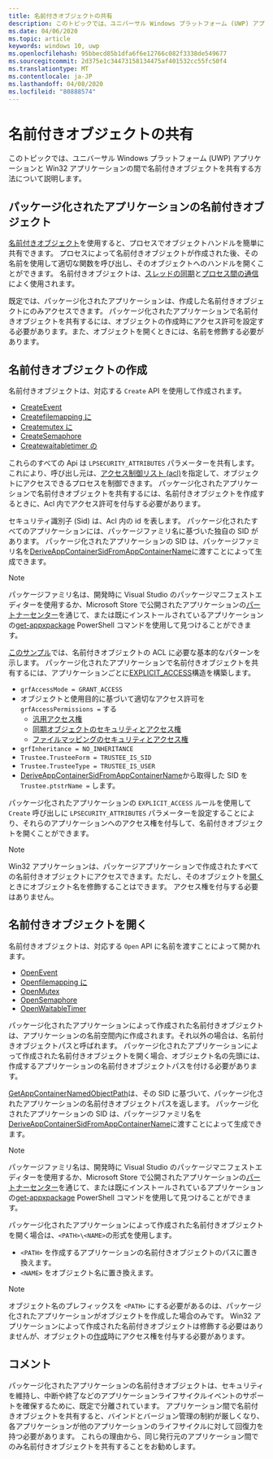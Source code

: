```yaml
---
title: 名前付きオブジェクトの共有
description: このトピックでは、ユニバーサル Windows プラットフォーム (UWP) アプリケーションと Win32 アプリケーションの間で名前付きオブジェクトを共有する方法について説明します。
ms.date: 04/06/2020
ms.topic: article
keywords: windows 10, uwp
ms.openlocfilehash: 95bbecd85b1dfa6f6e12766c082f3338de549677
ms.sourcegitcommit: 2d375e1c34473158134475af401532cc55fc50f4
ms.translationtype: MT
ms.contentlocale: ja-JP
ms.lasthandoff: 04/08/2020
ms.locfileid: "80888574"
---
```

# <a name="sharing-named-objects"></a>名前付きオブジェクトの共有

このトピックでは、ユニバーサル Windows プラットフォーム (UWP) アプリケーションと Win32 アプリケーションの間で名前付きオブジェクトを共有する方法について説明します。

## <a name="named-objects-in-packaged-applications"></a>パッケージ化されたアプリケーションの名前付きオブジェクト

[名前付きオブジェクト](/windows/win32/sync/object-names)を使用すると、プロセスでオブジェクトハンドルを簡単に共有できます。 プロセスによって名前付きオブジェクトが作成された後、その名前を使用して適切な関数を呼び出し、そのオブジェクトへのハンドルを開くことができます。 名前付きオブジェクトは、[スレッドの同期](/windows/win32/sync/interprocess-synchronization)と[プロセス間の通信](/windows/uwp/communication/interprocess-communication)によく使用されます。

既定では、パッケージ化されたアプリケーションは、作成した名前付きオブジェクトにのみアクセスできます。 パッケージ化されたアプリケーションで名前付きオブジェクトを共有するには、オブジェクトの作成時にアクセス許可を設定する必要があります。また、オブジェクトを開くときには、名前を修飾する必要があります。

## <a name="creating-named-objects"></a>名前付きオブジェクトの作成

名前付きオブジェクトは、対応する `Create` API を使用して作成されます。

* [CreateEvent](/windows/win32/api/synchapi/nf-synchapi-createeventexw)
* [Createfilemapping に](/windows/win32/api/memoryapi/nf-memoryapi-createfilemappingw)
* [Createmutex に](/windows/win32/api/synchapi/nf-synchapi-createmutexexw)
* [CreateSemaphore](/windows/win32/api/synchapi/nf-synchapi-createsemaphoreexw)
* [Createwaitabletimer の](/windows/win32/api/synchapi/nf-synchapi-createwaitabletimerexw)

これらのすべての Api は `LPSECURITY_ATTRIBUTES` パラメーターを共有します。これにより、呼び出し元は、[アクセス制御リスト (acl)](/previous-versions/windows/desktop/legacy/aa379560(v=vs.85))を指定して、オブジェクトにアクセスできるプロセスを制御できます。 パッケージ化されたアプリケーションで名前付きオブジェクトを共有するには、名前付きオブジェクトを作成するときに、Acl 内でアクセス許可を付与する必要があります。

セキュリティ識別子 (Sid) は、Acl 内の id を表します。 パッケージ化されたすべてのアプリケーションには、パッケージファミリ名に基づいた独自の SID があります。 パッケージ化されたアプリケーションの SID は、パッケージファミリ名を[DeriveAppContainerSidFromAppContainerName](/windows/win32/api/userenv/nf-userenv-deriveappcontainersidfromappcontainername)に渡すことによって生成できます。

> [!NOTE]
> パッケージファミリ名は、開発時に Visual Studio のパッケージマニフェストエディターを使用するか、Microsoft Store で公開されたアプリケーションの[パートナーセンター](/windows/uwp/publish/view-app-identity-details)を通じて、または既にインストールされているアプリケーションの[get-appxpackage](/powershell/module/appx/get-appxpackage?view=win10-ps) PowerShell コマンドを使用して見つけることができます。

[このサンプル](/windows/win32/api/securityappcontainer/nf-securityappcontainer-getappcontainernamedobjectpath#examples)では、名前付きオブジェクトの ACL に必要な基本的なパターンを示します。 パッケージ化されたアプリケーションで名前付きオブジェクトを共有するには、アプリケーションごとに[EXPLICIT_ACCESS](/windows/win32/api/accctrl/ns-accctrl-explicit_access_w)構造を構築します。

* `grfAccessMode = GRANT_ACCESS`
* オブジェクトと使用目的に基づいて適切なアクセス許可を `grfAccessPermissions =` する
    * [汎用アクセス権](/windows/win32/secauthz/generic-access-rights)
    * [同期オブジェクトのセキュリティとアクセス権](/windows/win32/sync/synchronization-object-security-and-access-rights)
    * [ファイルマッピングのセキュリティとアクセス権](/windows/win32/memory/file-mapping-security-and-access-rights)
* `grfInheritance = NO_INHERITANCE`
* `Trustee.TrusteeForm = TRUSTEE_IS_SID`
* `Trustee.TrusteeType = TRUSTEE_IS_USER`
* [DeriveAppContainerSidFromAppContainerName](/windows/win32/api/userenv/nf-userenv-deriveappcontainersidfromappcontainername)から取得した SID を `Trustee.ptstrName =` します。

パッケージ化されたアプリケーションの `EXPLICIT_ACCESS` ルールを使用して `Create` 呼び出しに `LPSECURITY_ATTRIBUTES` パラメーターを設定することにより、それらのアプリケーションへのアクセス権を付与して、名前付きオブジェクトを開くことができます。

> [!NOTE]
> Win32 アプリケーションは、パッケージアプリケーションで作成されたすべての名前付きオブジェクトにアクセスできます。ただし、そのオブジェクトを[開く](#opening-named-objects)ときにオブジェクト名を修飾することはできます。 アクセス権を付与する必要はありません。

## <a name="opening-named-objects"></a>名前付きオブジェクトを開く

名前付きオブジェクトは、対応する `Open` API に名前を渡すことによって開かれます。

* [OpenEvent](/windows/win32/api/synchapi/nf-synchapi-openeventw)
* [Openfilemapping に](/windows/win32/api/memoryapi/nf-memoryapi-openfilemappingw)
* [OpenMutex](/windows/win32/api/synchapi/nf-synchapi-openmutexw)
* [OpenSemaphore](/windows/win32/api/synchapi/nf-synchapi-opensemaphorew)
* [OpenWaitableTimer](/windows/win32/api/synchapi/nf-synchapi-openwaitabletimerw)

パッケージ化されたアプリケーションによって作成された名前付きオブジェクトは、アプリケーションの名前空間内に作成されます。それ以外の場合は、名前付きオブジェクトパスと呼ばれます。 パッケージ化されたアプリケーションによって作成された名前付きオブジェクトを開く場合、オブジェクト名の先頭には、作成するアプリケーションの名前付きオブジェクトパスを付ける必要があります。

[GetAppContainerNamedObjectPath](/windows/win32/api/securityappcontainer/nf-securityappcontainer-getappcontainernamedobjectpath)は、その SID に基づいて、パッケージ化されたアプリケーションの名前付きオブジェクトパスを返します。 パッケージ化されたアプリケーションの SID は、パッケージファミリ名を[DeriveAppContainerSidFromAppContainerName](/windows/win32/api/userenv/nf-userenv-deriveappcontainersidfromappcontainername)に渡すことによって生成できます。

> [!NOTE]
> パッケージファミリ名は、開発時に Visual Studio のパッケージマニフェストエディターを使用するか、Microsoft Store で公開されたアプリケーションの[パートナーセンター](/windows/uwp/publish/view-app-identity-details)を通じて、または既にインストールされているアプリケーションの[get-appxpackage](/powershell/module/appx/get-appxpackage?view=win10-ps) PowerShell コマンドを使用して見つけることができます。

パッケージ化されたアプリケーションによって作成された名前付きオブジェクトを開く場合は、`<PATH>\<NAME>`の形式を使用します。

* `<PATH>` を作成するアプリケーションの名前付きオブジェクトのパスに置き換えます。
* `<NAME>` をオブジェクト名に置き換えます。

> [!NOTE]
> オブジェクト名のプレフィックスを `<PATH>` にする必要があるのは、パッケージ化されたアプリケーションがオブジェクトを作成した場合のみです。 Win32 アプリケーションによって作成された名前付きオブジェクトは修飾する必要はありませんが、オブジェクトの[作成](#creating-named-objects)時にアクセス権を付与する必要があります。

## <a name="remarks"></a>コメント

パッケージ化されたアプリケーションの名前付きオブジェクトは、セキュリティを維持し、中断や終了などのアプリケーションライフサイクルイベントのサポートを確保するために、既定で分離されています。 アプリケーション間で名前付きオブジェクトを共有すると、バインドとバージョン管理の制約が厳しくなり、各アプリケーションが他のアプリケーションのライフサイクルに対して回復力を持つ必要があります。 これらの理由から、同じ発行元のアプリケーション間でのみ名前付きオブジェクトを共有することをお勧めします。
